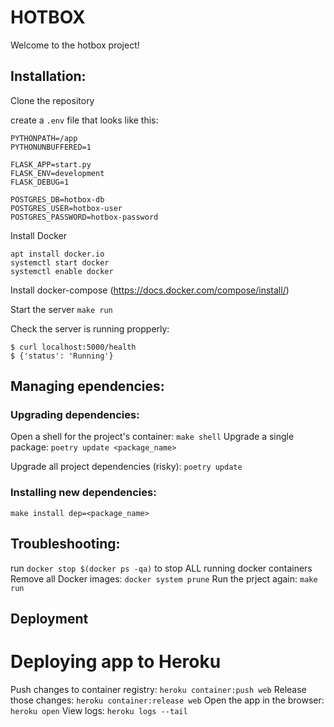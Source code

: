 # HOTBOX

Welcome to the hotbox project!

## Installation:

Clone the repository

create a `.env` file that looks like this:
```
PYTHONPATH=/app
PYTHONUNBUFFERED=1

FLASK_APP=start.py
FLASK_ENV=development
FLASK_DEBUG=1

POSTGRES_DB=hotbox-db
POSTGRES_USER=hotbox-user
POSTGRES_PASSWORD=hotbox-password
```

Install Docker
```
apt install docker.io
systemctl start docker
systemctl enable docker
```
Install docker-compose (https://docs.docker.com/compose/install/)

Start the server
`make run`

Check the server is running propperly:
```
$ curl localhost:5000/health
$ {'status': 'Running'}
```


##  Managing ependencies:

### Upgrading dependencies:
Open a shell for the project's container:
`make shell`
Upgrade a single package:
`poetry update <package_name>`

Upgrade all project dependencies (risky):
`poetry update`

### Installing new dependencies: 
`make install dep=<package_name>`

## Troubleshooting:

run `docker stop $(docker ps -qa)` to stop ALL running docker containers
Remove all Docker images:
`docker system prune`
Run the prject again:
`make run`

## Deployment
# Deploying app to Heroku
Push changes to container registry:
`heroku container:push web`
Release those changes:
 `heroku container:release web`
 Open the app in the browser:
`heroku open`
View logs:
 `heroku logs --tail`
